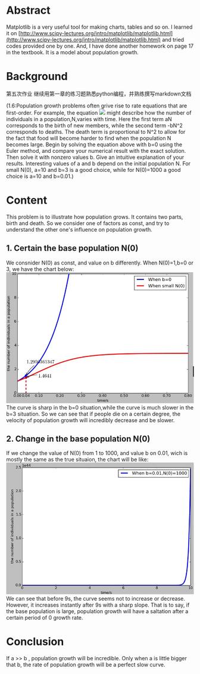 # Abstract
Matplotlib is a very useful tool for making charts, tables and so on. I learned it on [http://www.scipy-lectures.org/intro/matplotlib/matplotlib.html](http://www.scipy-lectures.org/intro/matplotlib/matplotlib.html) and tried codes provided one by one. And, I have done another homework on page 17 in the textbook. It is a model about population growth.
# Background
第五次作业
继续用第一章的练习题熟悉python编程，并熟练撰写markdown文档

(1.6:Population growth problems often grive rise to rate equations that are first-order. For example, the equation 
![](http://latex.codecogs.com/gif.latex?\\frac{\dN}{dt}=aN-bN^2)
might describe how the number of individuals in a population,N,varies with time. Here the first term aN corresponds to the birth of new members, while the second term -bN^2 corresponds to deaths. The death term is proportional to N^2 to allow for the fact that food will become harder to find when the population N becomes large. Begin by solving the equation above with b=0 using the Euler method, and compare your numerical result with the exact solution. Then solve it with nonzero values b. Give an intuitive explanation of your results. Interesting values of a and b depend on the initial population N. For small N(0), a=10 and b=3 is a good choice, while for N(0)=1000 a good choice is a=10 and b=0.01.)
# Content
This problem is to illustrate how population grows. It contains two parts, birth and death. So we consider one of factors as const, and try to understand the other one's influence on population growth.
## 1. Certain the base population N(0)
We consnider N(0) as const, and value on b differently. When N(0)=1,b=0 or 3, we have the chart below:
![](https://github.com/Nucleus2014/computationalphysics_N2014301020131/blob/master/5.jpg)
The curve is sharp in the b=0 situation,while the curve is much slower in the b=3 situation. So we can see that if people die on a certain degree, the velocity of population growth will incredibly decrease and be slower.
## 2. Change in the base population N(0)
If we change the value of N(0) from 1 to 1000, and value b on 0.01, wich is mostly the same as the true situaion, the chart will be like:
![](https://github.com/Nucleus2014/computationalphysics_N2014301020131/blob/master/6.jpg)
We can see that before 9s, the curve seems not to increase or decrease. However, it increases instantly after 9s with a sharp slope. That is to say, if the base population is large, population growth will have a saltation after a certain period of 0 growth rate.
# Conclusion
If a >> b , population growth will be incredible. Only when a is little bigger that b, the rate of population growth will be a perfect slow curve.
